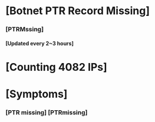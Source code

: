 # [Botnet PTR Record Missing]
### [PTRMssing]
#### [Updated every 2~3 hours]

# [Counting 4082 IPs]

# [Symptoms] 
###   [PTR missing] [PTRmissing]
